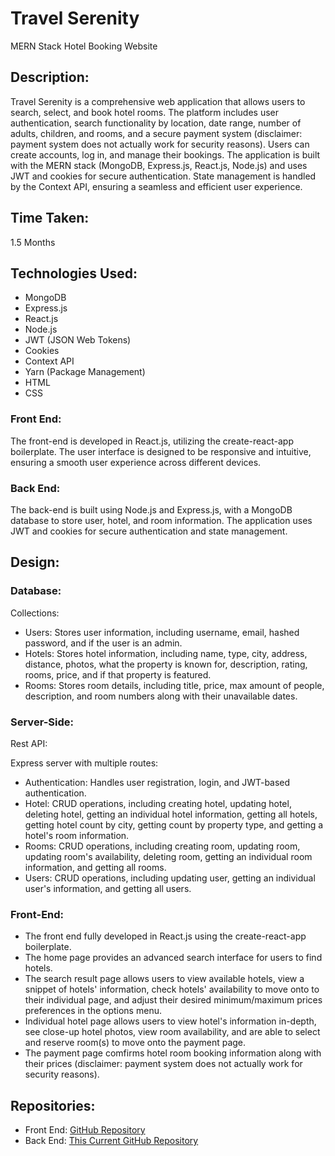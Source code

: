 # Travel Serenity
MERN Stack Hotel Booking Website

## Description:
Travel Serenity is a comprehensive web application that allows users to search, select, and book hotel rooms. The platform includes user authentication, search functionality by location, date range, number of adults, children, and rooms, and a secure payment system (disclaimer: payment system does not actually work for security reasons). Users can create accounts, log in, and manage their bookings. The application is built with the MERN stack (MongoDB, Express.js, React.js, Node.js) and uses JWT and cookies for secure authentication. State management is handled by the Context API, ensuring a seamless and efficient user experience.

## Time Taken:
1.5 Months

## Technologies Used:

- MongoDB
- Express.js
- React.js
- Node.js
- JWT (JSON Web Tokens)
- Cookies
- Context API
- Yarn (Package Management)
- HTML
- CSS

### Front End:
The front-end is developed in React.js, utilizing the create-react-app boilerplate. The user interface is designed to be responsive and intuitive, ensuring a smooth user experience across different devices.

### Back End:
The back-end is built using Node.js and Express.js, with a MongoDB database to store user, hotel, and room information. The application uses JWT and cookies for secure authentication and state management.

## Design:
### Database:

Collections:
- Users: Stores user information, including username, email, hashed password, and if the user is an admin.
- Hotels: Stores hotel information, including name, type, city, address, distance, photos, what the property is known for, description, rating, rooms, price, and if that property is featured.
- Rooms: Stores room details, including title, price, max amount of people, description, and room numbers along with their unavailable dates.

### Server-Side:

Rest API:

Express server with multiple routes:
- Authentication: Handles user registration, login, and JWT-based authentication.
- Hotel: CRUD operations, including creating hotel, updating hotel, deleting hotel, getting an individual hotel information, getting all hotels, getting hotel count by city, getting count by property type, and getting a hotel's room information.
- Rooms: CRUD operations, including creating room, updating room, updating room's availability, deleting room, getting an individual room information, and getting all rooms.
- Users: CRUD operations, including updating user, getting an individual user's information, and getting all users.

### Front-End:

- The front end fully developed in React.js using the create-react-app boilerplate.
- The home page provides an advanced search interface for users to find hotels.
- The search result page allows users to view available hotels, view a snippet of hotels' information, check hotels' availability to move onto to their individual page, and adjust their desired minimum/maximum prices preferences in the options menu.
- Individual hotel page allows users to view hotel's information in-depth, see close-up hotel photos, view room availability, and are able to select and reserve room(s) to move onto the payment page.
- The payment page comfirms hotel room booking information along with their prices (disclaimer: payment system does not actually work for security reasons).

## Repositories:

- Front End: [GitHub Repository](https://github.com/nguyenjh/travel-serenity-react-ui)
- Back End: [This Current GitHub Repository](https://github.com/nguyenjh/travel-serenity)
